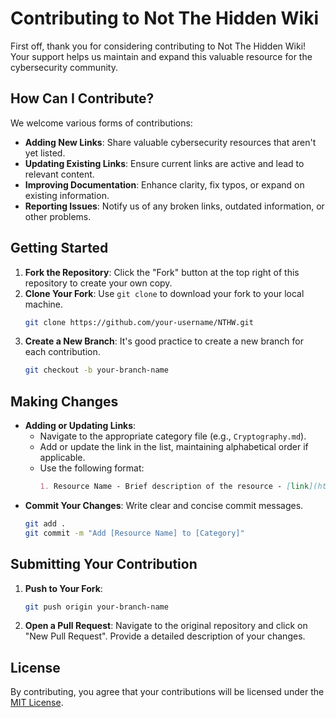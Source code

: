 # Contributing to Not The Hidden Wiki

First off, thank you for considering contributing to Not The Hidden Wiki! Your support helps us maintain and expand this valuable resource for the cybersecurity community.

## How Can I Contribute?

We welcome various forms of contributions:

- **Adding New Links**: Share valuable cybersecurity resources that aren't yet listed.
- **Updating Existing Links**: Ensure current links are active and lead to relevant content.
- **Improving Documentation**: Enhance clarity, fix typos, or expand on existing information.
- **Reporting Issues**: Notify us of any broken links, outdated information, or other problems.

## Getting Started

1. **Fork the Repository**: Click the "Fork" button at the top right of this repository to create your own copy.
2. **Clone Your Fork**: Use `git clone` to download your fork to your local machine.
   ```bash
   git clone https://github.com/your-username/NTHW.git
   ```
3. **Create a New Branch**: It's good practice to create a new branch for each contribution.
   ```bash
   git checkout -b your-branch-name
   ```

## Making Changes

- **Adding or Updating Links**:
  - Navigate to the appropriate category file (e.g., `Cryptography.md`).
  - Add or update the link in the list, maintaining alphabetical order if applicable.
  - Use the following format:
    ```markdown
    1. Resource Name - Brief description of the resource - [link](https://example.com) 
    ```
- **Commit Your Changes**: Write clear and concise commit messages.
  ```bash
  git add .
  git commit -m "Add [Resource Name] to [Category]"
  ```

## Submitting Your Contribution

1. **Push to Your Fork**:
   ```bash
   git push origin your-branch-name
   ```
2. **Open a Pull Request**: Navigate to the original repository and click on "New Pull Request". Provide a detailed description of your changes.

## License

By contributing, you agree that your contributions will be licensed under the [MIT License](LICENSE).
